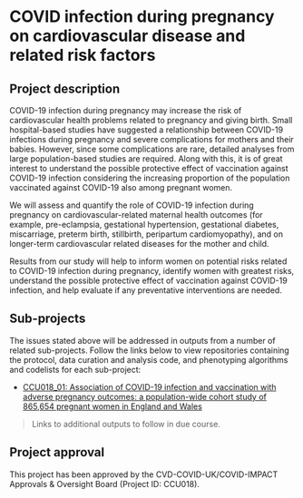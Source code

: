 # COVID infection during pregnancy on cardiovascular disease and related risk factors

## Project description

COVID-19 infection during pregnancy may increase the risk of cardiovascular health problems related to pregnancy and giving birth. Small hospital-based studies have suggested a relationship between COVID-19 infections during pregnancy and severe complications for mothers and their babies. However, since some complications are rare, detailed analyses from large population-based studies are required. Along with this, it is of great interest to understand the possible protective effect of vaccination against COVID-19 infection considering the increasing proportion of the population vaccinated against COVID-19 also among pregnant women.

We will assess and quantify the role of COVID-19 infection during pregnancy on cardiovascular-related maternal health outcomes (for example, pre-eclampsia, gestational hypertension, gestational diabetes, miscarriage, preterm birth, stillbirth, peripartum cardiomyopathy), and on longer-term cardiovascular related diseases for the mother and child.

Results from our study will help to inform women on potential risks related to COVID-19 infection during pregnancy, identify women with greatest risks, understand the possible protective effect of vaccination against COVID-19 infection, and help evaluate if any preventative interventions are needed.

## Sub-projects

The issues stated above will be addressed in outputs from a number of related sub-projects.  Follow the links below to view repositories containing the protocol, data curation and analysis code, and phenotyping algorithms and codelists for each sub-project:

* [CCU018_01: Association of COVID-19 infection and vaccination with adverse pregnancy outcomes: a population-wide cohort study of 865,654 pregnant women in England and Wales](https://github.com/BHFDSC/CCU018_01)

> Links to additional outputs to follow in due course.

## Project approval

This project has been approved by the CVD-COVID-UK/COVID-IMPACT Approvals & Oversight Board (Project ID: CCU018).
